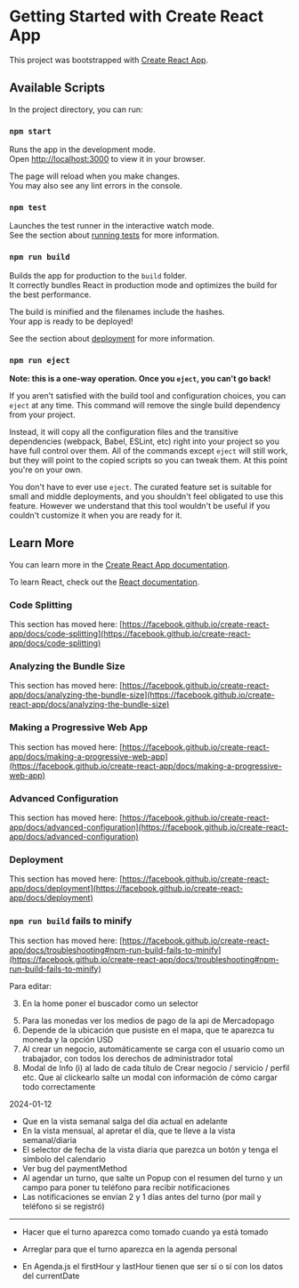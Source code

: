 # Getting Started with Create React App

This project was bootstrapped with [Create React App](https://github.com/facebook/create-react-app).

## Available Scripts

In the project directory, you can run:

### `npm start`

Runs the app in the development mode.\
Open [http://localhost:3000](http://localhost:3000) to view it in your browser.

The page will reload when you make changes.\
You may also see any lint errors in the console.

### `npm test`

Launches the test runner in the interactive watch mode.\
See the section about [running tests](https://facebook.github.io/create-react-app/docs/running-tests) for more information.

### `npm run build`

Builds the app for production to the `build` folder.\
It correctly bundles React in production mode and optimizes the build for the best performance.

The build is minified and the filenames include the hashes.\
Your app is ready to be deployed!

See the section about [deployment](https://facebook.github.io/create-react-app/docs/deployment) for more information.

### `npm run eject`

**Note: this is a one-way operation. Once you `eject`, you can't go back!**

If you aren't satisfied with the build tool and configuration choices, you can `eject` at any time. This command will remove the single build dependency from your project.

Instead, it will copy all the configuration files and the transitive dependencies (webpack, Babel, ESLint, etc) right into your project so you have full control over them. All of the commands except `eject` will still work, but they will point to the copied scripts so you can tweak them. At this point you're on your own.

You don't have to ever use `eject`. The curated feature set is suitable for small and middle deployments, and you shouldn't feel obligated to use this feature. However we understand that this tool wouldn't be useful if you couldn't customize it when you are ready for it.

## Learn More

You can learn more in the [Create React App documentation](https://facebook.github.io/create-react-app/docs/getting-started).

To learn React, check out the [React documentation](https://reactjs.org/).

### Code Splitting

This section has moved here: [https://facebook.github.io/create-react-app/docs/code-splitting](https://facebook.github.io/create-react-app/docs/code-splitting)

### Analyzing the Bundle Size

This section has moved here: [https://facebook.github.io/create-react-app/docs/analyzing-the-bundle-size](https://facebook.github.io/create-react-app/docs/analyzing-the-bundle-size)

### Making a Progressive Web App

This section has moved here: [https://facebook.github.io/create-react-app/docs/making-a-progressive-web-app](https://facebook.github.io/create-react-app/docs/making-a-progressive-web-app)

### Advanced Configuration

This section has moved here: [https://facebook.github.io/create-react-app/docs/advanced-configuration](https://facebook.github.io/create-react-app/docs/advanced-configuration)

### Deployment

This section has moved here: [https://facebook.github.io/create-react-app/docs/deployment](https://facebook.github.io/create-react-app/docs/deployment)

### `npm run build` fails to minify

This section has moved here: [https://facebook.github.io/create-react-app/docs/troubleshooting#npm-run-build-fails-to-minify](https://facebook.github.io/create-react-app/docs/troubleshooting#npm-run-build-fails-to-minify)

Para editar:

<!-- 1) Agregar el signo de cierre al modal de login
2) Poner en 2 columnas (izq cartel de texto, der el video) toda la home -->
3) En la home poner el buscador como un selector
<!-- 4) Los botones del header solo aparecen en Home (quiero ofrecer y quiero buscar) -->
5) Para las monedas ver los medios de pago de la api de Mercadopago
6) Depende de la ubicación que pusiste en el mapa, que te aparezca tu moneda y la opción USD
7) Al crear un negocio, automáticamente se carga con el usuario como un trabajador, con todos los derechos de administrador total
8) Modal de Info (i) al lado de cada título de Crear negocio / servicio / perfil etc. Que al clickearlo salte un modal con información de cómo cargar todo correctamente

2024-01-12

- Que en la vista semanal salga del día actual en adelante
- En la vista mensual, al apretar el día, que te lleve a la vista semanal/diaria
- El selector de fecha de la vista diaria que parezca un botón y tenga el símbolo del calendario
- Ver bug del paymentMethod
- Al agendar un turno, que salte un Popup con el resumen del turno y un campo para poner tu teléfono para recibir notificaciones
- Las notificaciones se envían 2 y 1 días antes del turno (por mail y teléfono si se registró)
------------------
- Hacer que el turno aparezca como tomado cuando ya está tomado
- Arreglar para que el turno aparezca en la agenda personal

- En Agenda.js el firstHour y lastHour tienen que ser sí o sí con los datos del currentDate
